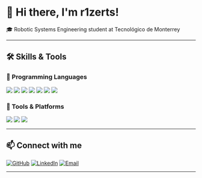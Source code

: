 # 👋 Hi there, I'm **r1zerts**!

🎓 Robotic Systems Engineering student at Tecnológico de Monterrey

---

## 🛠️ Skills & Tools

### 🧠 Programming Languages
<p>
  <img src="https://img.shields.io/badge/Java-ED8B00?style=for-the-badge&logo=java&logoColor=white"/>
  <img src="https://img.shields.io/badge/C++-00599C?style=for-the-badge&logo=c%2B%2B&logoColor=white"/>
  <img src="https://img.shields.io/badge/C-555555?style=for-the-badge&logo=c&logoColor=white"/>
  <img src="https://img.shields.io/badge/PHP-777BB4?style=for-the-badge&logo=php&logoColor=white"/>
  <img src="https://img.shields.io/badge/JavaScript-F7DF1E?style=for-the-badge&logo=javascript&logoColor=black"/>
  <img src="https://img.shields.io/badge/SQL-003B57?style=for-the-badge&logo=sqlite&logoColor=white"/>
  <img src="https://img.shields.io/badge/R-276DC3?style=for-the-badge&logo=r&logoColor=white"/>
</p>

### 🧰 Tools & Platforms
<p>
  <img src="https://img.shields.io/badge/Linux-FCC624?style=for-the-badge&logo=linux&logoColor=black"/>
  <img src="https://img.shields.io/badge/Visual%20Studio-5C2D91?style=for-the-badge&logo=visual%20studio&logoColor=white"/>
  <img src="https://img.shields.io/badge/AVR-000000?style=for-the-badge&logoColor=white&label=AVR"/>
</p>

---

## 📫 Connect with me

[![GitHub](https://img.shields.io/badge/GitHub-181717?style=for-the-badge&logo=github)](https://github.com/roxerts)
[![LinkedIn](https://img.shields.io/badge/LinkedIn-0077B5?style=for-the-badge&logo=linkedin)](https://www.linkedin.com/in/ricardo-enguilo-s%C3%A1nchez-77a347374)
[![Email](https://img.shields.io/badge/Email-D14836?style=for-the-badge&logo=gmail&logoColor=white)](mailto:ricardo.ensan15@gmail.com)

---
